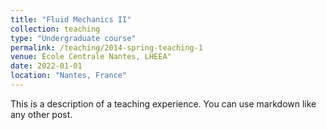 ```yaml
---
title: "Fluid Mechanics II"
collection: teaching
type: "Undergraduate course"
permalink: /teaching/2014-spring-teaching-1
venue: École Centrale Nantes, LHEEA"
date: 2022-01-01
location: "Nantes, France"
---
```


This is a description of a teaching experience. You can use markdown like any other post.
